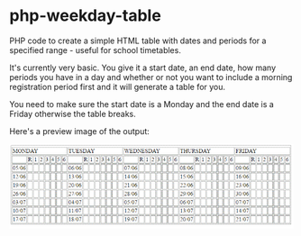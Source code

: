 # php-weekday-table
PHP code to create a simple HTML table with dates and periods for a specified range - useful for school timetables.

It's currently very basic. You give it a start date, an end date, how many periods you have in a day and whether or not you want to include a morning registration period first and it will generate a table for you.

You need to make sure the start date is a Monday and the end date is a Friday otherwise the table breaks.

Here's a preview image of the output:

![Alt text](./screenshots/sample-table.gif?raw=true "Sample Output")
